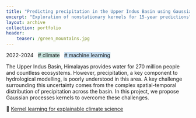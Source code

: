 ```yaml
---
title: "Predicting precipitation in the Upper Indus Basin using Gaussian Processes"
excerpt: "Exploration of nonstationary kernels for 15-year predictions"
layout: archive
collection: portfolio
header:
    teaser: /green_mountains.jpg
---
```


2022-2024 &nbsp; <span style = "background-color:#C9E4DE"># climate</span>  &nbsp; <span style = "background-color:#C6DEF1"> # machine learning</span>

The Upper Indus Basin, Himalayas provides water for 270 million people and countless ecosystems. However, precipitation, a key component to hydrological modelling, is poorly understood in this area. A key challenge surrounding this uncertainty comes from the complex spatial-temporal distribution of precipitation across the basin. In this project, we propose Gaussian processes kernels to overcome these challenges.

📄 [Kernel learning for explainable climate science](https://arxiv.org/abs/2209.04947)
